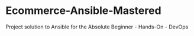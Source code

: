 # Ecommerce-Ansible-Mastered
Project solution to Ansible for the Absolute Beginner - Hands-On - DevOps
